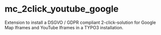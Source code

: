# mc_2click_youtube_google
Extension to install a DSGVO / GDPR compliant 2-click-solution for Google Map Iframes and YouTube Iframes in a TYPO3 installation. 
